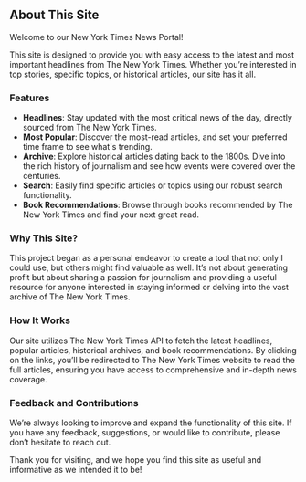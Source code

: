 ## About This Site

Welcome to our New York Times News Portal!

This site is designed to provide you with easy access to the latest and most important headlines from The New York Times. Whether you’re interested in top stories, specific topics, or historical articles, our site has it all.

### Features

- **Headlines**: Stay updated with the most critical news of the day, directly sourced from The New York Times.
- **Most Popular**: Discover the most-read articles, and set your preferred time frame to see what's trending.
- **Archive**: Explore historical articles dating back to the 1800s. Dive into the rich history of journalism and see how events were covered over the centuries.
- **Search**: Easily find specific articles or topics using our robust search functionality.
- **Book Recommendations**: Browse through books recommended by The New York Times and find your next great read.

### Why This Site?

This project began as a personal endeavor to create a tool that not only I could use, but others might find valuable as well. It’s not about generating profit but about sharing a passion for journalism and providing a useful resource for anyone interested in staying informed or delving into the vast archive of The New York Times.

### How It Works

Our site utilizes The New York Times API to fetch the latest headlines, popular articles, historical archives, and book recommendations. By clicking on the links, you’ll be redirected to The New York Times website to read the full articles, ensuring you have access to comprehensive and in-depth news coverage.

### Feedback and Contributions

We’re always looking to improve and expand the functionality of this site. If you have any feedback, suggestions, or would like to contribute, please don’t hesitate to reach out.

Thank you for visiting, and we hope you find this site as useful and informative as we intended it to be!
